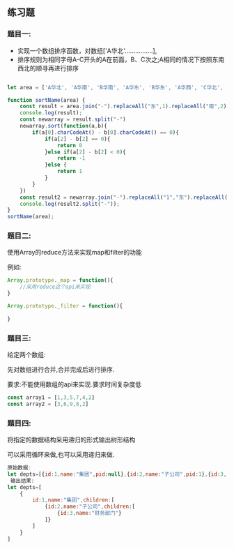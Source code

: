 ## 练习题

### 题目一:

- 实现一个数组排序函数，对数组['A华北'................],
- 排序规则为相同字母A-C开头的A在前面，B、C次之;A相同的情况下按照东南西北的顺寻再进行排序

```js

let area = ['A华北', 'A华南', 'B华南', 'A华东', 'B华东', 'A华西', 'C华北', 'C华东'];

function sortName(area) {
    const result = area.join("-").replaceAll("东",1).replaceAll("南",2).replaceAll("西",3).replaceAll("北",4)
    console.log(result); 
    const newarray = result.split("-")
    newarray.sort(function(a,b){
        if(a[0].charCodeAt() - b[0].charCodeAt() == 0){
            if(a[2] - b[2] == 0){
                return 0
            }else if(a[2] - b[2] < 0){
                return -1
            }else {
                return 1
            }
        }
    })
    const result2 = newarray.join("-").replaceAll("1","东").replaceAll("2","南").replaceAll(3,"西").replaceAll(4,"北")
    console.log(result2.split("-"));  
}
sortName(area);
```

### 题目二:

使用Array的reduce方法来实现map和filter的功能

例如:

```js
Array.prototype._map = function(){
    //采用reduce这个api来实现
}

Array.prototype._filter = function(){
    
}
```

### 题目三:

给定两个数组:

先对数组进行合并,合并完成后进行排序.

要求:不能使用数组的api来实现.要求时间复杂度低

```js
const array1 = [1,3,5,7,4,2]
const array2 = [3,6,9,8,2]
```

### 题目四:

将指定的数据结构采用递归的形式输出树形结构

可以采用循环来做,也可以采用递归来做.

```js
原始数据:
let depts=[{id:1,name:"集团",pid:null},{id:2,name:"子公司",pid:1},{id:3,name:"财务部门",pid:2}]
 输出结果:
let depts=[
    {
        id:1,name:"集团",children:[
            {id:2,name:"子公司",children:[
                {id:3,name:"财务部门"}
            ]}
        ]
    }
]
```

